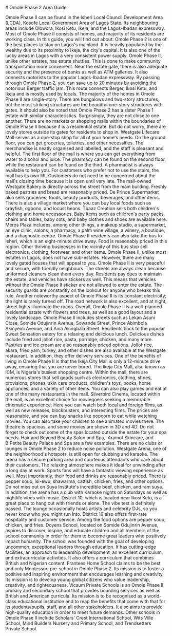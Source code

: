 \# Omole Phase 2 Area Guide

Omole Phase II can be found in the Isheri Local Council Development Area (LCDA), Kosofe Local Government Area of Lagos State. Its neighbouring areas include Olowora, Ikosi Ketu, Ikeja, and the Lagos\-Ibadan expressway. Most of Omole Phase II consists of homes, and majority of its residents are working class. In this guide, you will find out about: Omole Phase 2 is one of the best places to stay on Lagos's mainland. It is heavily populated by the wealthy due to its proximity to Ikeja, the city's capital. It is also one of the lucky areas in Lagos with a very consistent power supply. Omole Phase II, unlike other estates, has estate shuttles. This is done to make community transportation more convenient. Near the estate gate, there is also adequate security and the presence of banks as well as ATM galleries. It also connects motorists to the popular Lagos\-Ibadan expressway. By passing through Omole Phase 2, you can save up to 20 minutes by avoiding the notorious Berger traffic jam. This route connects Berger, Ikosi Ketu, and Ikeja and is mostly used by locals. The majority of the homes in Omole Phase II are single\-story. There are bungalows and two\-story structures, but the most striking structures are the beautiful one\-story structures with gates. It should also be noted that Omole Phase 2 has a sister Phase 1 estate with similar characteristics. Surprisingly, they are not close to one another. There are no markets or shopping malls within the boundaries of Omole Phase II because it is a residential estate. But do not worry, there are lovely stores outside its gates for residents to shop in. Westgate Lifecare Mall serves as a one\-stop shop for all of your home's needs. On the ground floor, you can get groceries, toiletries, and other necessities. The merchandise is neatly organised and labelled, and the staff is pleasant and helpful. The first floor of the mall is where you can get everything from water to alcohol and juice. The pharmacy can be found on the second floor, while the restaurant can be found on the third. A pharmacist is always available to help you. For customers who prefer not to use the stairs, the mall has its own lift. Customers do not need to be concerned about the mall's closing time because it is open until very late. The mall\-owned Westgate Bakery is directly across the street from the main building. Freshly baked pastries and bread are reasonably priced. De Prince Supermarket also sells groceries, foods, beauty products, beverages, and other items. There is also a village market where you can buy local foods such as crayfish, ogbono, and locust beans. Tbaaz Creation sells both children's clothing and home accessories. Baby items such as children's party packs, chairs and tables, baby cots, and baby clothes and shoes are available here. Meros Plaza includes, among other things, a makeup studio, a supermarket, an eye clinic, salons, a pharmacy, a palm wine village, a winery, a boutique, and a diagnostic centre. Omole Phase II residents can also take the bus to Isheri, which is an eight\-minute drive away. Food is reasonably priced in this region. Other thriving businesses in the vicinity of this bus stop sell electronics, clothing, footwear, and other items. Omole Phase II, unlike most estates in Lagos, does not have sub\-estates. However, there are many lovely gated houses that will appeal to you. Omole Phase II is very peaceful and secure, with friendly neighbours. The streets are always clean because uniformed cleaners clean them every day. Residents pay dues to maintain the estate, and vehicles have stickers as well. This means that vehicles without the Omole Phase II sticker are not allowed to enter the estate. The security guards are constantly on the lookout for anyone who breaks this rule. Another noteworthy aspect of Omole Phase II is its constant electricity; the light is rarely turned off. The road network is also excellent, and at night, street lights illuminate the roads. Overall, Omole Phase II is a well\-planned residential estate with flowers and trees, as well as a good layout and a lovely landscape. Omole Phase II includes streets such as Lekan Asuni Close, Somide Odujinrin Avenue, Sowande Street, Prince Abimbola Akinyemi Avenue, and Aina Akingbala Street. Residents flock to the popular Sweet Sensation eatery for a relaxing and delicious lunch. Delicious dishes include fried and jollof rice, pasta, porridge, chicken, and many more. Pastries and ice cream are also reasonably priced options. Jollof rice, akara, fried yam, turkey, and other dishes are also available at the Westgate restaurant. In addition, they offer delivery services. One of the benefits of living in Omole Phase II is that the Ikeja City Mall is only a 12\-minute drive away, ensuring that you are never bored. The Ikeja City Mall, also known as ICM, is Nigeria's busiest shopping centre. Within the mall, there are numerous stores that sell goods such as electronics, clothing, shoes, provisions, phones, skin care products, children's toys, books, home appliances, and a variety of other items. You can also play games and eat at one of the many restaurants in the mall. Silverbird Cinema, located within the mall, is an excellent choice for moviegoers seeking a memorable cinematic experience. Here you can watch both local and foreign films, as well as new releases, blockbusters, and interesting films. The prices are reasonable, and you can buy snacks like popcorn to eat while watching movies. You can also take your children to see animated movies there. The theatre is spacious, and some movies are shown in 3D and 4D. Do not forget to check out some of the spas located outside the estate for your spa needs. Hair and Beyond Beauty Salon and Spa,  Aramot Skincare, and B'Petite Beauty Palace and Spa are a few examples. There are no clubs or lounges in Omole Phase 2 to reduce noise pollution. Westgate Arena, one of the neighborhood's hotspots, is still open for clubbing and karaoke. The arena has a secure parking area and courteous attendants who care about their customers. The relaxing atmosphere makes it ideal for unwinding after a long day at work. Sports fans will have a fantastic viewing experience as well. Most importantly, their food and drinks are reasonably priced. There is pepper soup, isi\-ewu, shawarma, catfish, chicken, fries, and other options. Do not miss out on Suya Institute's incredible beef, chicken, and ram suya. In addition, the arena has a club with Karaoke nights on Saturdays as well as nightlife vibes with music. District 10, which is located near Ikosi Ketu, is a great place to hang out with friends or alone. The vibe test is definitely passed. The lounge occasionally hosts artists and celebrity DJs, so you never know who you might run into. District 10 also offers first\-rate hospitality and customer service. Among the food options are pepper soup, chicken, and fries. Doyens School, located on Somide Odujinrin Avenue, aspires to discover, inspire, and educate children and all members of the school community in order for them to become great leaders who positively impact humanity. The school was founded with the goal of developing uncommon, exceptional leaders through education. It has cutting\-edge facilities, an approach to leadership development, an excellent curriculum, and extracurricular activities. It also offers a curriculum that combines British and Nigerian content. Frantees Home School claims to be the best and only Montessori pre\-school in Omole Phase 2\. Its mission is to foster a positive and inspiring environment that encourages learning and creativity. Its mission is to develop young global citizens who value leadership, creativity, and righteousness. Vicsum Private Schools is an Omole Phase II primary and secondary school that provides boarding services as well as British and American curricula. Its mission is to be recognised as a world\-class educational institution and to reap the benefits that come with that for its students/pupils, staff, and all other stakeholders. It also aims to provide high\-quality education in order to meet future demands. Other schools in Omole Phase II include Scholars' Crest International School, Wits Ville School, Mind Builders Nursery and Primary School, and Trendsetters Private School.